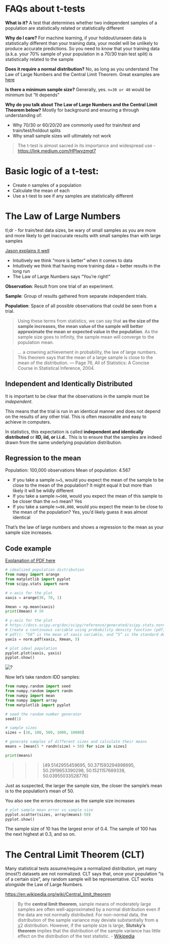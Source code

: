 # FAQs about t-tests
**What is it?** A test that determines whether two independent samples of a population are statistically related or statistically different 

**Why do I care?** For machine learning, if your holdout/unseen data is statistically different than your training data, your model will be unlikely to produce accurate predictions. So you need to know that your training data (a.k.a. your 70% sample of your population in a 70/30 train test split) is statistically related to the sample

**Does it require a normal distribution?** No, as long as you understand The Law of Large Numbers and the Central Limit Theorem. Great examples are [here](https://link.medium.com/PNjAkYvlt7)

**Is there a minimum sample size?** Generally, yes. `n=30 or 40` would be minimum but “It depends”

**Why do you talk about The Law of Large Numbers and the Central Limit Theorem below?** Mostly for background and ensuring a through understanding of:
- Why 70/30 or 60/20/20 are commonly used for train/test and train/test/holdout splits 
- Why small sample sizes will ultimately not work

> The t-test is almost sacred in its importance and widespread use - https://link.medium.com/HPIwvzmgt7

# Basic logic of a t-test:
- Create *n* samples of a population 
- Calculate the mean of each
- Use a t-test to see if any samples are statistically different 

# The Law of Large Numbers

tl;dr - for train/test data sizes, be wary of small samples as you are more and more likely to get inaccurate results with small samples than with large samples 

[Jason explains it well](https://machinelearningmastery.com/a-gentle-introduction-to-the-law-of-large-numbers-in-machine-learning/)
- Intuitively we think “more is better” when it comes to data
- Intuitively we think that having more training data = better results in the long run
- The Law of Large Numbers says “You’re right!”

**Observation**: Result from one trial of an experiment.

**Sample**: Group of results gathered from separate independent trials.

**Population**: Space of all possible observations that could be seen from a trial.

> Using these terms from statistics, we can say that **as the size of the sample increases, the mean value of the sample will better approximate the mean or expected value in the population**. As the sample size goes to infinity, the sample mean will converge to the population mean.

> … a crowning achievement in probability, the law of large numbers. This theorem says that the mean of a large sample is close to the mean of the distribution. — Page 76, All of Statistics: A Concise Course in Statistical Inference, 2004.

## Independent and Identically Distributed

It is important to be clear that the observations in the sample must be *independent*.

This means that the trial is run in an identical manner and does not depend on the results of any other trial. This is often reasonable and easy to achieve in computers.

In statistics, this expectation is called **independent and identically distributed** or **IID, iid, or i.i.d.**. This is to ensure that the samples are indeed drawn from the same underlying population distribution.

## Regression to the mean

Population: 100,000 observations 
Mean of population: 4.567
- If you take a sample `n=5`, would you expect the mean of the sample to be close to the mean of the population? It might equal it but more than likely it will be wildly different 
- If you take a sample `n=500`, would you expect the mean of this sample to be closer than the `n=5` mean? Yes
- If you take a sample `n=98,000`, would you expect the mean to be close to the mean of the population? Yes, you’d likely guess it was almost identical 

That’s the law of large numbers and shows a regression to the mean as your sample size increases. 

## Code example
[Explanation of PDF here](https://link.medium.com/JAZxyyfkt7)

```python   
# idealized population distribution
from numpy import arange
from matplotlib import pyplot
from scipy.stats import norm

# x-axis for the plot
xaxis = arange(30, 70, 1)

Xmean = np.mean(xaxis) 
print(Xmean) # 50

# y-axis for the plot
# https://docs.scipy.org/doc/scipy/reference/generated/scipy.stats.norm.html
# Create a continuous variable using probability density function (pdf)
# pdf(): “50” is the mean of xaxis variable, and “5” is the standard deviation 
yaxis = norm.pdf(xaxis, Xmean, 5)

# plot ideal population
pyplot.plot(xaxis, yaxis)
pyplot.show()
``` 

![?](https://i.imgur.com/WIayuMo.png)

Now let’s take random IDD samples:
```python   
from numpy.random import seed
from numpy.random import randn
from numpy import mean
from numpy import array
from matplotlib import pyplot

# seed the random number generator
seed(1)

# sample sizes
sizes = [10, 100, 500, 1000, 10000]

# generate samples of different sizes and calculate their means
means = [mean(5 * randn(size) + 50) for size in sizes]

print(means)
```
>>> [49.5142955459695, 50.371593294898695, 50.2919653390298, 50.1521157689338, 50.03955033528776]

Just as suspected, the larger the sample size, the closer the sample’s mean is to the population’s mean of 50.

You also see the errors decrease as the sample size increases 
```python   
# plot sample mean error vs sample size
pyplot.scatter(sizes, array(means)-50)
pyplot.show()
``` 

The sample size of 10 has the largest error of 0.4. The sample of 100 has the next highest at 0.3, and so on. 

# The Central Limit Theorem (CLT)

Many statistical tests assume/require a normalized distribution, yet many (most?) datasets are not normalized. CLT says that, once your population “is of a certain size”, any random sample will be representative. CLT works alongside the Law of Large Numbers. 

https://en.wikipedia.org/wiki/Central_limit_theorem

> By the **central limit theorem**, sample means of moderately large samples are often well-approximated by a normal distribution even if the data are not normally distributed. For non-normal data, the distribution of the sample variance may deviate substantially from a χ2 distribution. However, if the sample size is large, **Slutsky’s theorem** implies that the distribution of the sample variance has little effect on the distribution of the test statistic. - [Wikipedia](https://en.wikipedia.org/wiki/Student%27s_t-test)
